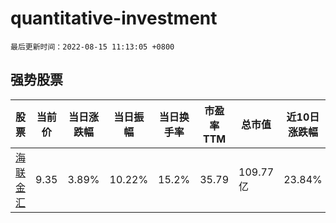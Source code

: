# quantitative-investment

`最后更新时间：2022-08-15 11:13:05 +0800`

## 强势股票

|股票|当前价|当日涨跌幅|当日振幅|当日换手率|市盈率TTM|总市值|近10日涨跌幅|
|----|----|----|----|----|----|----|----|
|[海联金汇](https://xueqiu.com/S/SZ002537)|9.35|3.89%|10.22%|15.2%|35.79|109.77亿|23.84%|
